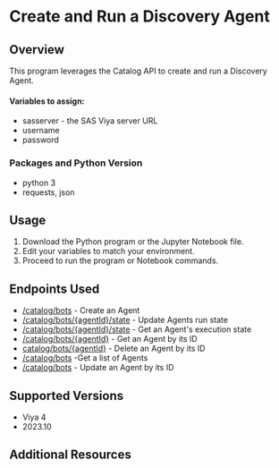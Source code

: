 # Create and Run a Discovery Agent
## Overview
This program leverages the Catalog API to create and run a Discovery Agent.
#### Variables to assign:
- sasserver - the SAS Viya server URL
- username
- password
### Packages and Python Version
- python 3
- requests, json
## Usage
1. Download the Python program or the Jupyter Notebook file.
2. Edit your variables to match your environment.
3. Proceed to run the program or Notebook commands.
## Endpoints Used
- [/catalog/bots](https://developer.sas.com/apis/rest/DataManagement/#create-an-agent) - Create an Agent
- [/catalog/bots/{agentId}/state](https://developer.sas.com/apis/rest/DataManagement/#update-an-agent-39-s-run-state) - Update Agents run state
- [/catalog/bots/{agentId}/state](https://developer.sas.com/apis/rest/DataManagement/#get-an-agent-39-s-execution-status) - Get an Agent's execution state
- [/catalog/bots/{agentId}](https://developer.sas.com/apis/rest/DataManagement/#get-an-agent-by-its-id) - Get an Agent by its ID
- [catalog/bots/{agentId}](https://developer.sas.com/apis/rest/DataManagement/#delete-an-agent-by-its-id) - Delete an Agent by its ID
- [/catalog/bots](https://developer.sas.com/apis/rest/DataManagement/#get-agents) -Get a list of Agents
- [/catalog/bots](https://developer.sas.com/apis/rest/DataManagement/#update-an-agent-by-its-id) - Update an Agent by its ID

## Supported Versions

- Viya 4
- 2023.10

## Additional Resources